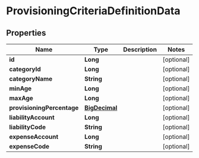 
# ProvisioningCriteriaDefinitionData

## Properties
Name | Type | Description | Notes
------------ | ------------- | ------------- | -------------
**id** | **Long** |  |  [optional]
**categoryId** | **Long** |  |  [optional]
**categoryName** | **String** |  |  [optional]
**minAge** | **Long** |  |  [optional]
**maxAge** | **Long** |  |  [optional]
**provisioningPercentage** | [**BigDecimal**](BigDecimal.md) |  |  [optional]
**liabilityAccount** | **Long** |  |  [optional]
**liabilityCode** | **String** |  |  [optional]
**expenseAccount** | **Long** |  |  [optional]
**expenseCode** | **String** |  |  [optional]



